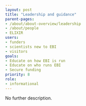 ```yaml
---
layout: post
title: "Leadership and guidance"
parent-pages:
- /about/about-overview/leadership
- /about/people
- ELIXIR
users:
- funders
- scientists new to EBI
- visitors
goals:
- Educate on how EBI is run
- Educate on who runs EBI
- Secure funding
priority: 8
role:
- informational
---
```


No further description.
